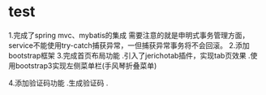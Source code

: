 # test
1.完成了spring mvc、mybatis的集成
	需要注意的就是申明式事务管理方面，service不能使用try-catch捕获异常，一但捕获异常事务将不会回滚。
2.添加bootstrap框架
3.完成首页布局功能
	.引入了jerichotab插件，实现tab页效果
	.使用bootstrap3实现左侧菜单栏(手风琴折叠菜单)

4.添加验证码功能
	.生成验证码
		.